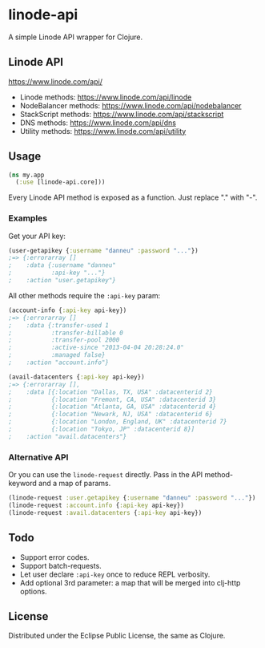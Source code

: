 # linode-api

A simple Linode API wrapper for Clojure.

## Linode API

https://www.linode.com/api/

- Linode methods: https://www.linode.com/api/linode
- NodeBalancer methods: https://www.linode.com/api/nodebalancer
- StackScript methods: https://www.linode.com/api/stackscript
- DNS methods: https://www.linode.com/api/dns
- Utility methods: https://www.linode.com/api/utility

## Usage

``` clojure
(ns my.app
  (:use [linode-api.core]))
```

Every Linode API method is exposed as a function. Just replace "." with "-".

### Examples

Get your API key:

``` clojure
(user-getapikey {:username "danneu" :password "..."})
;=> {:errorarray [] 
;    :data {:username "danneu" 
;           :api-key "..."} 
;    :action "user.getapikey"}
```

All other methods require the `:api-key` param:

``` clojure
(account-info {:api-key api-key})
;=> {:errorarray []
;    :data {:transfer-used 1
;           :transfer-billable 0
;           :transfer-pool 2000
;           :active-since "2013-04-04 20:28:24.0"
;           :managed false}
;    :action "account.info"}
```

``` clojure
(avail-datacenters {:api-key api-key})
;=> {:errorarray [],
;    :data [{:location "Dallas, TX, USA" :datacenterid 2}
;           {:location "Fremont, CA, USA" :datacenterid 3}
;           {:location "Atlanta, GA, USA" :datacenterid 4}
;           {:location "Newark, NJ, USA" :datacenterid 6}
;           {:location "London, England, UK" :datacenterid 7}
;           {:location "Tokyo, JP" :datacenterid 8}]
;    :action "avail.datacenters"}
```

### Alternative API

Or you can use the `linode-request` directly. Pass in the API method-keyword and a map of params.

``` clojure
(linode-request :user.getapikey {:username "danneu" :password "..."})
(linode-request :account.info {:api-key api-key})
(linode-request :avail.datacenters {:api-key api-key})
```

## Todo

- Support error codes.
- Support batch-requests.
- Let user declare `:api-key` once to reduce REPL verbosity.
- Add optional 3rd parameter: a map that will be merged into clj-http options.

## License

Distributed under the Eclipse Public License, the same as Clojure.
